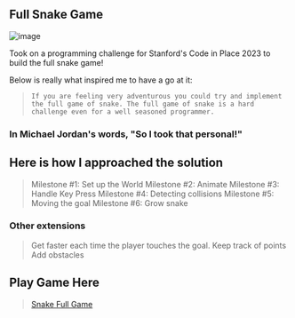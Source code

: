 ## Full Snake Game
![image](https://github.com/oanokyen/Tutorials/assets/72044731/a00909a8-18e8-4a8c-9f1f-8786939231c1)

Took on a programming challenge for Stanford's Code in Place 2023 to build the full snake game!

Below is really what inspired me to have a go at it:

> `If you are feeling very adventurous you could try and implement the full game of snake. The full game of snake is a hard challenge even for a well seasoned programmer. `

### In Michael Jordan's words, "So I took that personal!" 

## Here is how I approached the solution
> Milestone #1: Set up the World
> Milestone #2: Animate
> Milestone #3: Handle Key Press
> Milestone #4: Detecting collisions
> Milestone #5: Moving the goal
> Milestone #6: Grow snake

### Other extensions
> Get faster each time the player touches the goal.
> Keep track of points
> Add obstacles



## Play Game Here
> [Snake Full Game](https://codeinplace.stanford.edu/cip3/share/AI4tFaWDuIEOy0etWMw8)
